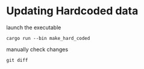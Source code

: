 

# Updating Hardcoded data

launch the executable

```
cargo run --bin make_hard_coded
```

manually check changes

```
git diff
```